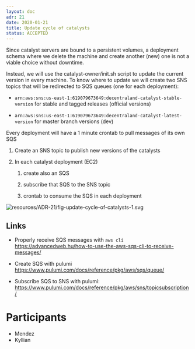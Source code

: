 ```yaml
---
layout: doc
adr: 21
date: 2020-01-21
title: Update cycle of catalysts
status: ACCEPTED
---
```


Since catalyst servers are bound to a persistent volumes, a deployment schema where we delete the machine and create another (new) one is not a viable choice without downtime.

Instead, we will use the catalyst-owner/init.sh script to update the current version in every machine. To know where to update we will create two SNS topics that will be redirected to SQS queues (one for each deployment):

- `arn:aws:sns:us-east-1:619079673649:decentraland-catalyst-stable-version` for stable and tagged releases (official versions)

- `arn:aws:sns:us-east-1:619079673649:decentraland-catalyst-latest-version` for master branch versions (dev)

Every deployment will have a 1 minute crontab to pull messages of its own SQS

1. Create an SNS topic to publish new versions of the catalysts

2. In each catalyst deployment (EC2)  

   1. create also an SQS

   2. subscribe that SQS to the SNS topic

   3. crontab to consume the SQS in each deployment

<!--
```sequence
participant ci
participant SNS (global and public) as sns
participant SQS (one per deployment) as sqs
participant EC2 (one per deployment) as ec2
ci-&gt;sns: new version published (using aws cli)
sns-&gt;sqs: aws.sns.TopicSubscription
ec2-&gt;ec2: cron (aws sqs receive-message)
sqs--&gt;ec2: message
ec2-&gt;ec2: ./init.sh
ec2--&gt;sqs: delete-message (if succeed)
```
-->
![resources/ADR-21/fig-update-cycle-of-catalysts-1.svg](resources/ADR-21/fig-update-cycle-of-catalysts-1.svg)

## Links

- Properly receive SQS messages with `aws cli` https://advancedweb.hu/how-to-use-the-aws-sqs-cli-to-receive-messages/

- Create SQS with pulumi https://www.pulumi.com/docs/reference/pkg/aws/sqs/queue/

- Subscribe SQS to SNS with pulumi: https://www.pulumi.com/docs/reference/pkg/aws/sns/topicsubscription/

# Participants

- Mendez
- Kyllian

